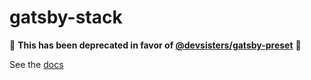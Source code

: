 # gatsby-stack

:no_entry_sign: **This has been deprecated in favor of [@devsisters/gatsby-preset](https://github.com/devsisters/web-packages/tree/master/packages/gatsby-preset)** :no_entry_sign:

See the [docs](https://www.notion.so/devsisters/gatsby-stack-b611bec8db234b768bc4d6332e19d503)

